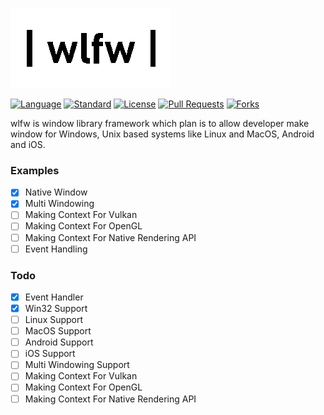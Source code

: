 ![wlfw logo](https://github.com/eUltrabyte/wlfw/blob/dev/wlfw.png?raw=true "wlfw logo")

[![Language](https://img.shields.io/badge/language-C++-blue.svg)](https://isocpp.org/)
[![Standard](https://img.shields.io/badge/c%2B%2B-20-blue.svg)](https://en.wikipedia.org/wiki/C%2B%2B#Standardization)
[![License](https://img.shields.io/github/license/eUltrabyte/wlfw)](https://github.com/eUltrabyte/wlfw/blob/main/LICENSE)
[![Pull Requests](https://img.shields.io/github/issues-pr/eUltrabyte/wlfw)](https://github.com/eUltrabyte/wlfw/pulls)
[![Forks](https://img.shields.io/github/forks/eUltrabyte/wlfw)](https://github.com/eUltrabyte/wlfw)

wlfw is window library framework which plan is to allow developer make window for Windows, Unix based systems like Linux and MacOS, Android and iOS.

### Examples
- [x] Native Window
- [x] Multi Windowing
- [ ] Making Context For Vulkan
- [ ] Making Context For OpenGL
- [ ] Making Context For Native Rendering API
- [ ] Event Handling

### Todo
- [x] Event Handler
- [x] Win32 Support
- [ ] Linux Support
- [ ] MacOS Support
- [ ] Android Support
- [ ] iOS Support
- [ ] Multi Windowing Support
- [ ] Making Context For Vulkan
- [ ] Making Context For OpenGL
- [ ] Making Context For Native Rendering API